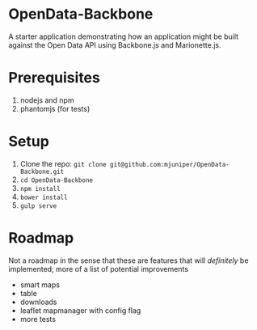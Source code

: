 # OpenData-Backbone
A starter application demonstrating how an application might be built against the Open Data API using Backbone.js and Marionette.js.

# Prerequisites
1. nodejs and npm
2. phantomjs (for tests)

# Setup
1. Clone the repo: `git clone git@github.com:mjuniper/OpenData-Backbone.git`
2. `cd OpenData-Backbone`
2. `npm install`
3. `bower install`
4. `gulp serve`

# Roadmap
Not a roadmap in the sense that these are features that will *definitely* be implemented; more of a list of potential improvements

* smart maps
* table
* downloads
* leaflet mapmanager with config flag
* more tests